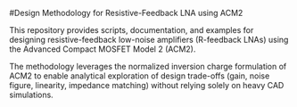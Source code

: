 #Design Methodology for Resistive-Feedback LNA using ACM2




This repository provides scripts, documentation, and examples for designing resistive-feedback low-noise amplifiers (R-feedback LNAs) using the Advanced Compact MOSFET Model 2 (ACM2).

The methodology leverages the normalized inversion charge formulation of ACM2 to enable analytical exploration of design trade-offs (gain, noise figure, linearity, impedance matching) without relying solely on heavy CAD simulations.
